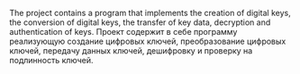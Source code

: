 The project contains a program that implements the creation of digital keys, the conversion of digital keys, the transfer of key data, decryption and authentication of keys.
Проект содержит в себе программу реализующую создание цифровых ключей, преобразование цифровых ключей, передачу данных ключей, дешифровку и проверку на подлинность ключей.
